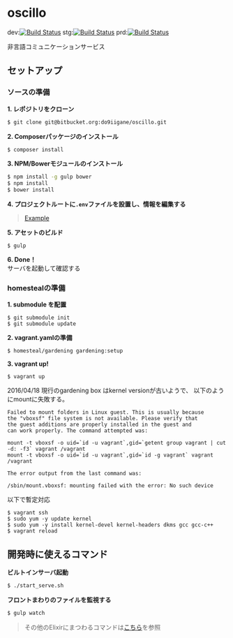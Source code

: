 # oscillo
dev:[![Build Status](https://travis-ci.org/interestic/oscillo.svg?branch=dev)](https://travis-ci.org/interestic/oscillo)
stg:[![Build Status](https://travis-ci.org/interestic/oscillo.svg?branch=stg)](https://travis-ci.org/interestic/oscillo)
prd:[![Build Status](https://travis-ci.org/interestic/oscillo.svg?branch=prd)](https://travis-ci.org/interestic/oscillo) 

非言語コミュニケーションサービス

## セットアップ

### ソースの準備
**1. レポジトリをクローン**

```bash
$ git clone git@bitbucket.org:do9iigane/oscillo.git
```

**2. Composerパッケージのインストール**

```bash
$ composer install
```

**3. NPM/Bowerモジュールのインストール**

```bash
$ npm install -g gulp bower
$ npm install
$ bower install
```

**4. プロジェクトルートに`.env`ファイルを設置し、情報を編集する**

> [Example](https://github.com/laravel/laravel/blob/master/.env.example)

**5. アセットのビルド**

```
$ gulp
```

**6. Done！**  
サーバを起動して確認する

### homestealの準備

**1. submodule を配置**  
```
$ git submodule init
$ git submodule update
```

**2. vagrant.yamlの準備**
```
$ homesteal/gardening gardening:setup
```

**3. vagrant up!**
```
$ vagrant up 
```
2016/04/18
現行のgardening box はkernel versionが古いようで、
以下のようにmountに失敗する。

```
Failed to mount folders in Linux guest. This is usually because
the "vboxsf" file system is not available. Please verify that
the guest additions are properly installed in the guest and
can work properly. The command attempted was:

mount -t vboxsf -o uid=`id -u vagrant`,gid=`getent group vagrant | cut -d: -f3` vagrant /vagrant
mount -t vboxsf -o uid=`id -u vagrant`,gid=`id -g vagrant` vagrant /vagrant

The error output from the last command was:

/sbin/mount.vboxsf: mounting failed with the error: No such device

```

以下で暫定対応

```
$ vagrant ssh
$ sudo yum -y update kernel
$ sudo yum -y install kernel-devel kernel-headers dkms gcc gcc-c++
$ vagrant reload
```

## 開発時に使えるコマンド

**ビルトインサーバ起動**

```bash
$ ./start_serve.sh
```

**フロントまわりのファイルを監視する**

```bash
$ gulp watch
```
> その他のElixirにまつわるコマンドは[こちら](https://laravel.com/docs/5.2/elixir)を参照  
